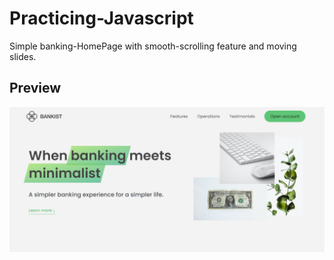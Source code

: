 # Practicing-Javascript

Simple banking-HomePage with smooth-scrolling feature and moving slides.

## Preview

<img src='./img/Preview/1.PNG' alt='preview-start' >
